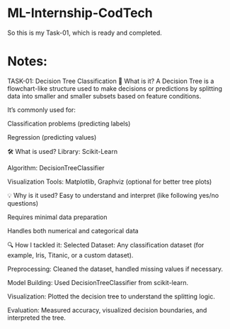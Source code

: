 # ML-Internship-CodTech
So this is my Task-01, which is ready and completed. 


# Notes:
TASK-01: Decision Tree Classification
📌 What is it?
A Decision Tree is a flowchart-like structure used to make decisions or predictions by splitting data into smaller and smaller subsets based on feature conditions.

It’s commonly used for:

Classification problems (predicting labels)

Regression (predicting values)

🛠️ What is used?
Library: Scikit-Learn

Algorithm: DecisionTreeClassifier

Visualization Tools: Matplotlib, Graphviz (optional for better tree plots)

💡 Why is it used?
Easy to understand and interpret (like following yes/no questions)

Requires minimal data preparation

Handles both numerical and categorical data

🔍 How I tackled it:
Selected Dataset: Any classification dataset (for example, Iris, Titanic, or a custom dataset).

Preprocessing: Cleaned the dataset, handled missing values if necessary.

Model Building: Used DecisionTreeClassifier from scikit-learn.

Visualization: Plotted the decision tree to understand the splitting logic.

Evaluation: Measured accuracy, visualized decision boundaries, and interpreted the tree.


